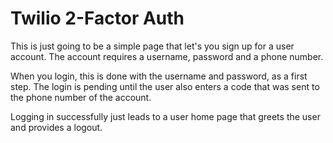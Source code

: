 # Twilio 2-Factor Auth 

This is just going to be a simple page that let's you sign up for a user account. 
The account requires a username, password and a phone number. 

When you login, this is done with the username and password, as a first step.
The login is pending until the user also enters a code that was sent to the phone number of the account. 

Logging in successfully just leads to a user home page that greets the user and provides a logout.
